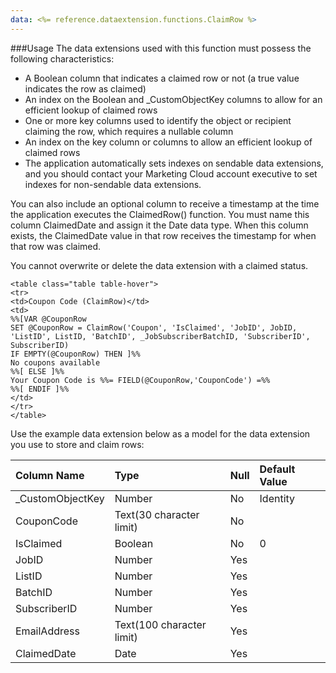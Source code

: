 ```yaml
---
data: <%= reference.dataextension.functions.ClaimRow %>
---
```

###Usage
The data extensions used with this function must possess the following characteristics:

* A Boolean column that indicates a claimed row or not (a true value indicates the row as claimed)
* An index on the Boolean and &#95;CustomObjectKey columns to allow for an efficient lookup of claimed rows
* One or more key columns used to identify the object or recipient claiming the row, which requires a nullable column
* An index on the key column or columns to allow an efficient lookup of claimed rows
* The application automatically sets indexes on sendable data extensions, and you should contact your Marketing Cloud account executive to set indexes for non-sendable data extensions.

You can also include an optional column to receive a timestamp at the time the application executes the ClaimedRow() function. You must name this column ClaimedDate and assign it the Date data type. When this column exists, the ClaimedDate value in that row receives the timestamp for when that row was claimed.

You cannot overwrite or delete the data extension with a claimed status.
```
<table class="table table-hover">
<tr>
<td>Coupon Code (ClaimRow)</td>
<td>
%%[VAR @CouponRow
SET @CouponRow = ClaimRow('Coupon', 'IsClaimed', 'JobID', JobID, 'ListID', ListID, 'BatchID', _JobSubscriberBatchID, 'SubscriberID', SubscriberID)
IF EMPTY(@CouponRow) THEN ]%%
No coupons available
%%[ ELSE ]%%
Your Coupon Code is %%= FIELD(@CouponRow,'CouponCode') =%%
%%[ ENDIF ]%%
</td>
</tr>
</table>
```
Use the example data extension below as a model for the data extension you use to store and claim rows:

<table class="table table-hover">
<thead align="left">
<tr>
<th>Column Name</th>
<th>Type</th>
<th>Null</th>
<th>Default Value</th>
</tr>
</thead>
<tbody>
<tr>
<td>_CustomObjectKey</td>
<td>Number</td>
<td>No</td>
<td>Identity</td>
</tr>
<tr>
<td>CouponCode</td>
<td>Text(30 character limit)</td>
<td>No</td>
<td></td>
</tr>
<tr>
<td>IsClaimed</td>
<td>Boolean</td>
<td>No</td>
<td>0</td>
</tr>
<tr>
<td>JobID</td>
<td>Number</td>
<td>Yes</td>
<td></td>
</tr>
<tr>
<td>ListID</td>
<td>Number</td>
<td>Yes</td>
<td></td>
</tr>
<tr>
<td>BatchID</td>
<td>Number</td>
<td>Yes</td>
<td></td>
</tr>
<tr>
<td>SubscriberID</td>
<td>Number</td>
<td>Yes</td>
<td></td>
</tr>
<tr>
<td>EmailAddress</td>
<td>Text(100 character limit)</td>
<td>Yes</td>
<td></td>
</tr>
<tr>
<td>ClaimedDate</td>
<td>Date</td>
<td>Yes</td>
<td></td>
</tr>
</tbody>
</table>
